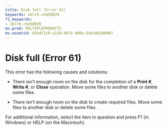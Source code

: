 ```yaml
---
title: Disk full (Error 61)
keywords: vblr6.chm50020
f1_keywords:
- vblr6.chm50020
ms.prod: MULTIPLEPRODUCTS
ms.assetid: 65b4f2c0-a139-987a-b00a-5de3ab38b087
---
```



# Disk full (Error 61)

This error has the following causes and solutions:



- There isn't enough room on the disk for the completion of a  **Print #**, **Write #**, or **Close** operation. Move some files to another disk or delete some files.
    
- There isn't enough room on the disk to create required files. Move some files to another disk or delete some files.
    

For additional information, select the item in question and press F1 (in Windows) or HELP (on the Macintosh).

